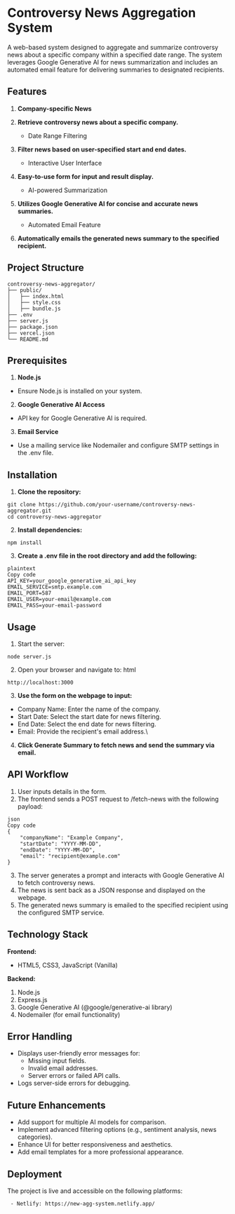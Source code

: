 # Controversy News Aggregation System
A web-based system designed to aggregate and summarize controversy news about a specific company within a specified date range. The system leverages Google Generative AI for news summarization and includes an automated email feature for delivering summaries to designated recipients.

## Features
1. **Company-specific News**

2. **Retrieve controversy news about a specific company.**
     - Date Range Filtering

3. **Filter news based on user-specified start and end dates.**
     - Interactive User Interface

4. **Easy-to-use form for input and result display.**
     - AI-powered Summarization

5. **Utilizes Google Generative AI for concise and accurate news summaries.**
     - Automated Email Feature

6. **Automatically emails the generated news summary to the specified recipient.**

## Project Structure
```
controversy-news-aggregator/
├── public/
│   ├── index.html         
│   ├── style.css          
│   ├── bundle.js          
├── .env                   
├── server.js              
├── package.json           
├── vercel.json            
└── README.md

```           
## Prerequisites
1. **Node.js**
  - Ensure Node.js is installed on your system.

2. **Google Generative AI Access**
  - API key for Google Generative AI is required.

3. **Email Service**
  - Use a mailing service like Nodemailer and configure SMTP settings in the .env file.

## Installation

1. **Clone the repository:**
```
git clone https://github.com/your-username/controversy-news-aggregator.git
cd controversy-news-aggregator
```
2. **Install dependencies:**
```
npm install
```
3. **Create a .env file in the root directory and add the following:**
```
plaintext
Copy code
API_KEY=your_google_generative_ai_api_key
EMAIL_SERVICE=smtp.example.com
EMAIL_PORT=587
EMAIL_USER=your-email@example.com
EMAIL_PASS=your-email-password
```
## Usage
1. Start the server:
```
node server.js
```
2. Open your browser and navigate to:
html
```
http://localhost:3000
```
3. **Use the form on the webpage to input:**
  - Company Name: Enter the name of the company.
  - Start Date: Select the start date for news filtering.
  - End Date: Select the end date for news filtering.
  - Email: Provide the recipient's email address.\

4. **Click Generate Summary to fetch news and send the summary via email.**

## API Workflow
1. User inputs details in the form.
2. The frontend sends a POST request to /fetch-news with the following payload:
```
json
Copy code
{
    "companyName": "Example Company",
    "startDate": "YYYY-MM-DD",
    "endDate": "YYYY-MM-DD",
    "email": "recipient@example.com"
}
```
3. The server generates a prompt and interacts with Google Generative AI to fetch controversy news.
4. The news is sent back as a JSON response and displayed on the webpage.
5. The generated news summary is emailed to the specified recipient using the configured SMTP service.

## Technology Stack
**Frontend:**
  - HTML5, CSS3, JavaScript (Vanilla)

**Backend:**
1. Node.js
2. Express.js
3. Google Generative AI (@google/generative-ai library)
4. Nodemailer (for email functionality)

## Error Handling
- Displays user-friendly error messages for:
  - Missing input fields.
  - Invalid email addresses.
  - Server errors or failed API calls.
- Logs server-side errors for debugging.

## Future Enhancements
  - Add support for multiple AI models for comparison.
  - Implement advanced filtering options (e.g., sentiment analysis, news categories).
  - Enhance UI for better responsiveness and aesthetics.
  - Add email templates for a more professional appearance.

## Deployment
The project is live and accessible on the following platforms:

     - Netlify: https://new-agg-system.netlify.app/  
